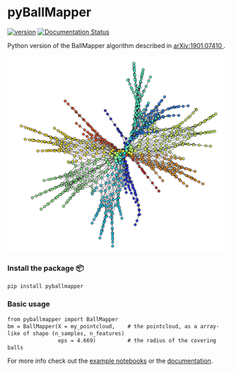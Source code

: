 # pyBallMapper

[![version](https://img.shields.io/badge/version-0.3.2-blue)](https://pypi.org/project/pyBallMapper)
[![Documentation Status](https://readthedocs.org/projects/pyballmapper/badge/?version=latest)](https://pyballmapper.readthedocs.io/en/latest/?badge=latest)

Python version of the BallMapper algorithm described in [arXiv:1901.07410 ](https://arxiv.org/abs/1901.07410) .  

<picture>
  <source media="(prefers-color-scheme: dark)" srcset="img/jones_17_bm_white.png">
  <img alt="Jones 17" src="img/jones_17_bm.png">
</picture>

### Install the package 📦   
```
pip install pyballmapper
```

### Basic usage
```
from pyballmapper import BallMapper
bm = BallMapper(X = my_pointcloud,    # the pointcloud, as a array-like of shape (n_samples, n_features)
                eps = 4.669)          # the radius of the covering balls
```

For more info check out the [example notebooks](https://github.com/dgurnari/pyBallMapper/tree/main/notebooks) or the [documentation](https://pyballmapper.readthedocs.io).
